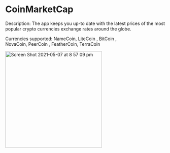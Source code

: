 # CoinMarketCap

Description: The app keeps you up-to date with the
latest prices of the most popular crypto currencies
exchange rates around the globe.

Currencies	supported: NameCoin,	LiteCoin	,	BitCoin	,	
NovaCoin,	PeerCoin	,	FeatherCoin,	TerraCoin

<img width="304" alt="Screen Shot 2021-05-07 at 8 57 09 pm" src="https://user-images.githubusercontent.com/3470924/117439954-d33e2880-af76-11eb-864a-ca2254dc0314.png">
